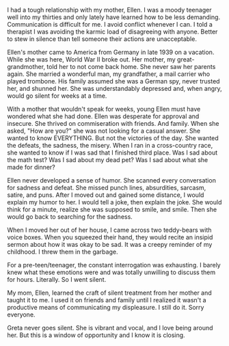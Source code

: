 I had a tough relationship with my mother, Ellen. I was a moody teenager well into my thirties and only lately have learned how to be less demanding. Communication is difficult for me. I avoid conflict whenever I can. I told a therapist I was avoiding the karmic load of disagreeing with anyone. Better to stew in silence than tell someone their actions are unacceptable. 

Ellen's mother came to America from Germany in late 1939 on a vacation. While she was here, World War II broke out. Her mother, my great-grandmother, told her to not come back home. She never saw her parents again. She married a wonderful man, my grandfather, a mail carrier who played trombone. His family assumed she was a German spy, never trusted her, and shunned her. She was understandably depressed and, when angry, would go silent for weeks at a time.

With a mother that wouldn't speak for weeks, young Ellen must have wondered what she had done. Ellen was desperate for approval and insecure. She thrived on commiseration with friends. And family. When she asked, "How are you?" she was not looking for a casual answer. She wanted to know EVERYTHING. But not the victories of the day. She wanted the defeats, the sadness, the misery. When I ran in a cross-country race, she wanted to know if I was sad that I finished third place. Was I sad about the math test? Was I sad about my dead pet? Was I sad about what she made for dinner?

Ellen never developed a sense of humor. She scanned every conversation for sadness and defeat. She missed punch lines, absurdities, sarcasm, satire, and puns. After I moved out and gained some distance, I would explain my humor to her. I would tell a joke, then explain the joke. She would think for a minute, realize she was supposed to smile, and smile. Then she would go back to searching for the sadness.

When I moved her out of her house, I came across two teddy-bears with voice boxes. When you squeezed their hand, they would recite an insipid sermon about how it was okay to be sad. It was a creepy reminder of my childhood. I threw them in the garbage.

For a pre-teen/teenager, the constant interrogation was exhausting. I barely knew what these emotions were and was totally unwilling to discuss them for hours. Literally. So I went silent.

My mom, Ellen, learned the craft of silent treatment from her mother and taught it to me. I used it on friends and family until I realized it wasn't a productive means of communicating my displeasure. I still do it. Sorry everyone.

Greta never goes silent. She is vibrant and vocal, and I love being around her. But this is a window of opportunity and I know it is closing.